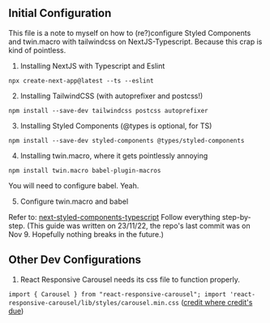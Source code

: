 ## Initial Configuration

This file is a note to myself on how to (re?)configure Styled Components and twin.macro with tailwindcss on NextJS-Typescript. Because this crap is kind of pointless.

1. Installing NextJS with Typescript and Eslint

`npx create-next-app@latest --ts --eslint`

2. Installing TailwindCSS (with autoprefixer and postcss!)

`npm install --save-dev tailwindcss postcss autoprefixer`

3. Installing Styled Components (@types is optional, for TS)

`npm install --save-dev styled-components @types/styled-components`

4. Installing twin.macro, where it gets pointlessly annoying

`npm install twin.macro babel-plugin-macros`

You will need to configure babel. Yeah.

5. Configure twin.macro and babel

Refer to: [next-styled-components-typescript](https://github.com/ben-rogerson/twin.examples/tree/master/next-styled-components-typescript#readme)
Follow everything step-by-step. (This guide was written on 23/11/22, the repo's last commit was on Nov 9. Hopefully nothing breaks in the future.)

## Other Dev Configurations

1. React Responsive Carousel needs its css file to function properly.

`import { Carousel } from "react-responsive-carousel"; import 'react-responsive-carousel/lib/styles/carousel.min.css`
([credit where credit's due](https://stackoverflow.com/questions/66554854/react-responsive-carousel-is-not-displaying-properly))